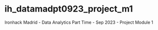 # ih_datamadpt0923_project_m1
Ironhack Madrid - Data Analytics Part Time - Sep 2023 - Project Module 1
